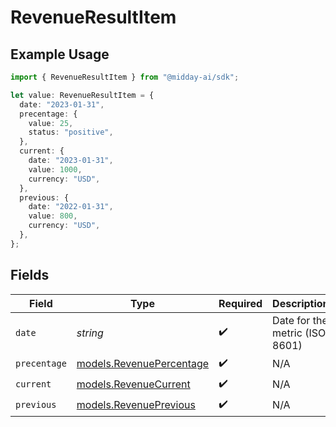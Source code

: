 # RevenueResultItem

## Example Usage

```typescript
import { RevenueResultItem } from "@midday-ai/sdk";

let value: RevenueResultItem = {
  date: "2023-01-31",
  precentage: {
    value: 25,
    status: "positive",
  },
  current: {
    date: "2023-01-31",
    value: 1000,
    currency: "USD",
  },
  previous: {
    date: "2022-01-31",
    value: 800,
    currency: "USD",
  },
};
```

## Fields

| Field                                                      | Type                                                       | Required                                                   | Description                                                | Example                                                    |
| ---------------------------------------------------------- | ---------------------------------------------------------- | ---------------------------------------------------------- | ---------------------------------------------------------- | ---------------------------------------------------------- |
| `date`                                                     | *string*                                                   | :heavy_check_mark:                                         | Date for the metric (ISO 8601)                             | 2023-01-31                                                 |
| `precentage`                                               | [models.RevenuePercentage](../models/revenuepercentage.md) | :heavy_check_mark:                                         | N/A                                                        |                                                            |
| `current`                                                  | [models.RevenueCurrent](../models/revenuecurrent.md)       | :heavy_check_mark:                                         | N/A                                                        |                                                            |
| `previous`                                                 | [models.RevenuePrevious](../models/revenueprevious.md)     | :heavy_check_mark:                                         | N/A                                                        |                                                            |